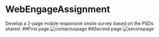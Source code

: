 # WebEngageAssignment
Develop a 2-page mobile responsive onsite survey based on the PSDs shared.
##First page
![contactuspage](https://user-images.githubusercontent.com/66511917/216822068-90700f64-df6d-46c8-9028-0afbe6853add.png)
##Second page
![seconspage](https://user-images.githubusercontent.com/66511917/216822113-dff56137-067e-4436-bd4d-d7e72abe0a24.png)
